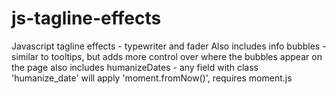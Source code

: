 js-tagline-effects
==================

Javascript tagline effects - typewriter and fader
Also includes info bubbles - similar to tooltips, but adds more control over where the bubbles appear on the page
also includes humanizeDates - any field with class 'humanize_date' will apply 'moment.fromNow()', requires moment.js 
